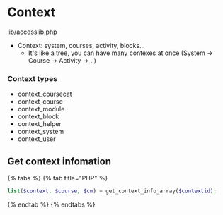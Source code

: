 # Context

lib/accesslib.php

* Context: system, courses, activity, blocks...
  * It's like a tree, you can have many contexes at once \(System -&gt; Course -&gt; Activity -&gt; ..\)

### Context types

* context\_coursecat
* context\_course
* context\_module
* context\_block
* context\_helper
* context\_system
* context\_user

## Get context infomation



{% tabs %}
{% tab title="PHP" %}
```php
list($context, $course, $cm) = get_context_info_array($contextid);
```
{% endtab %}
{% endtabs %}



